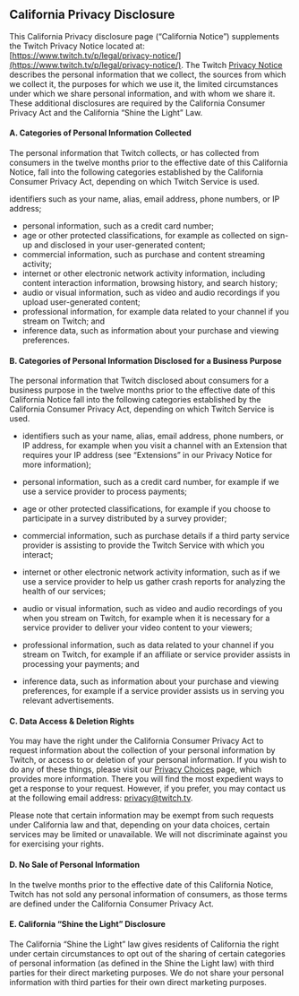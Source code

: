 **California Privacy Disclosure**
---------------------------------

This California Privacy disclosure page (“California Notice”) supplements the Twitch Privacy Notice located at:  [https://www.twitch.tv/p/legal/privacy-notice/](https://www.twitch.tv/p/legal/privacy-notice/). The Twitch [Privacy Notice](https://www.twitch.tv/p/legal/privacy-notice/) describes the personal information that we collect, the sources from which we collect it, the purposes for which we use it, the limited circumstances under which we share personal information, and with whom we share it. These additional disclosures are required by the California Consumer Privacy Act and the California “Shine the Light” Law.

#### **A. Categories of Personal Information Collected**

The personal information that Twitch collects, or has collected from consumers in the twelve months prior to the effective date of this California Notice, fall into the following categories established by the California Consumer Privacy Act, depending on which Twitch Service is used.

identifiers such as your name, alias, email address, phone numbers, or IP address;

*   personal information, such as a credit card number;
*   age or other protected classifications, for example as collected on sign-up and disclosed in your user-generated content;
*   commercial information, such as purchase and content streaming activity;
*   internet or other electronic network activity information, including content interaction information, browsing history, and search history;
*   audio or visual information, such as video and audio recordings if you upload user-generated content;
*   professional information, for example data related to your channel if you stream on Twitch; and
*   inference data, such as information about your purchase and viewing preferences.

#### **B. Categories of Personal Information Disclosed for a Business Purpose**

The personal information that Twitch disclosed about consumers for a business purpose in the twelve months prior to the effective date of this California Notice fall into the following categories established by the California Consumer Privacy Act, depending on which Twitch Service is used.

*   identifiers such as your name, alias, email address, phone numbers, or IP address, for example when you visit a channel with an Extension that requires your IP address (see “Extensions” in our Privacy Notice for more information);
*   personal information, such as a credit card number, for example if we use a service provider to process payments;
*   age or other protected classifications, for example if you choose to participate in a survey distributed by a survey provider;
*   commercial information, such as purchase details if a third party service provider is assisting to provide the Twitch Service with which you interact;
*   internet or other electronic network activity information, such as if we use a service provider to help us gather crash reports for analyzing the health of our services;
*   audio or visual information, such as video and audio recordings of you when you stream on Twitch, for example when it is necessary for a service provider to deliver your video content to your viewers;
*   professional information, such as data related to your channel if you stream on Twitch, for example if an affiliate or service provider assists in processing your payments; and
    
*   inference data, such as information about your purchase and viewing preferences, for example if a service provider assists us in serving you relevant advertisements.

#### C. Data Access & Deletion Rights

You may have the right under the California Consumer Privacy Act to request information about the collection of your personal information by Twitch, or access to or deletion of your personal information. If you wish to do any of these things, please visit our [Privacy Choices](https://www.twitch.tv/p/legal/privacy-choices/) page, which provides more information. There you will find the most expedient ways to get a response to your request. However, if you prefer, you may contact us at the following email address: privacy@twitch.tv.

Please note that certain information may be exempt from such requests under California law and that, depending on your data choices, certain services may be limited or unavailable. We will not discriminate against you for exercising your rights.

#### D. No Sale of Personal Information

In the twelve months prior to the effective date of this California Notice, Twitch has not sold any personal information of consumers, as those terms are defined under the California Consumer Privacy Act.

#### **E. California “Shine the Light” Disclosure**

The California “Shine the Light” law gives residents of California the right under certain circumstances to opt out of the sharing of certain categories of personal information (as defined in the Shine the Light law) with third parties for their direct marketing purposes. We do not share your personal information with third parties for their own direct marketing purposes.